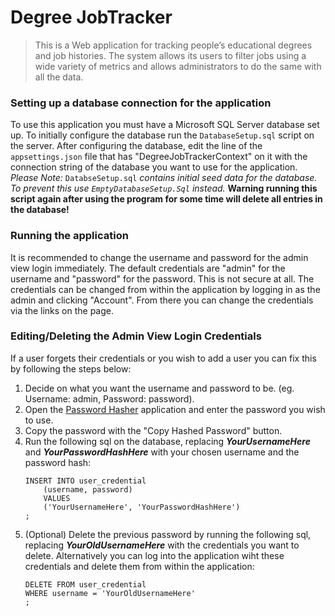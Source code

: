 
# Degree JobTracker
>This is a Web application for tracking people’s educational degrees and job histories. The system allows its users to filter jobs using a wide variety of metrics and allows administrators to do the same with all the data.

### Setting up a database connection for the application
To use this application you must have a Microsoft SQL Server database set up. To initially configure the database run the `DatabaseSetup.sql` script on the server. After configuring the database, edit the line of the `appsettings.json` file that has "DegreeJobTrackerContext" on it with the connection string of the database you want to use for the application. *Please Note:* `DatabseSetup.sql` *contains initial seed data for the database. To prevent this use `EmptyDatabaseSetup.Sql` instead.* **Warning running this script again after using the program for some time will delete all entries in the database!**

### Running the application
It is recommended to change the username and password for the admin view login immediately. The default credentials are "admin" for the username and "password" for the password. This is not secure at all. The credentials can be changed from within the application by logging in as the admin and clicking "Account". From there you can change the credentials via the links on the page.

### Editing/Deleting the Admin View Login Credentials
If a user forgets their credentials or you wish to add a user you can fix this by following the steps below:
1. Decide on what you want the username and password to be. (eg. Username: admin, Password: password).
2. Open the [Password Hasher](https://nebarnard.github.io/DegreeJobTracker/) application and enter the password you wish to use.
3. Copy the password with the "Copy Hashed Password" button.
4. Run the following sql on the database, replacing ***YourUsernameHere*** and ***YourPasswordHashHere*** with your chosen username and the password hash:
    ```
    INSERT INTO user_credential 
        (username, password)
        VALUES
        ('YourUsernameHere', 'YourPasswordHashHere')
    ;
    ```
5. (Optional) Delete the previous password by running the following sql, replacing  ***YourOldUsernameHere*** with the credentials you want to delete. Alternatively you can log into the application wiht these credentials and delete them from within the application:
    ```
    DELETE FROM user_credential
    WHERE username = 'YourOldUsernameHere'
    ;
    ```